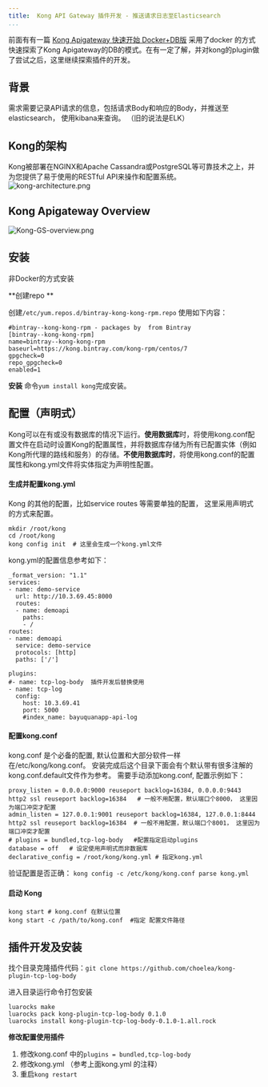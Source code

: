 ```yaml
---
title:  Kong API Gateway 插件开发 - 推送请求日志至Elasticsearch
...
```


前面有有一篇 [Kong Apigateway 快速开始 Docker+DB版](http://tech.jiu-shu.com/Micro-Services/kong-guickstart) 采用了docker 的方式快速探索了Kong Apigateway的DB的模式。在有一定了解，并对kong的plugin做了尝试之后，这里继续探索插件的开发。
## 背景
需求需要记录API请求的信息，包括请求Body和响应的Body，并推送至elasticsearch， 使用kibana来查询。 （旧的说法是ELK）
## Kong的架构
Kong被部署在NGINX和Apache Cassandra或PostgreSQL等可靠技术之上，并为您提供了易于使用的RESTful API来操作和配置系统。
![kong-architecture.png](http://tech.jiu-shu.com/Elastic-Technologies/kong-architecture.png)

## Kong Apigateway Overview
![Kong-GS-overview.png](http://tech.jiu-shu.com/Elastic-Technologies/Kong-GS-overview.png)
## 安装
非Docker的方式安装

**创建repo  **

创建`/etc/yum.repos.d/bintray-kong-kong-rpm.repo` 使用如下内容：
```
#bintray--kong-kong-rpm - packages by  from Bintray
[bintray--kong-kong-rpm]
name=bintray--kong-kong-rpm
baseurl=https://kong.bintray.com/kong-rpm/centos/7
gpgcheck=0
repo_gpgcheck=0
enabled=1
```
**安装** 命令`yum install kong`完成安装。 

 ## 配置（声明式）
 Kong可以在有或没有数据库的情况下运行。**使用数据库**时，将使用kong.conf配置文件在启动时设置Kong的配置属性，并将数据库存储为所有已配置实体（例如Kong所代理的路线和服务）的存储。**不使用数据库时**，将使用kong.conf的配置属性和kong.yml文件将实体指定为声明性配置。


#### 生成并配置kong.yml

Kong 的其他的配置，比如service routes 等需要单独的配置， 这里采用声明式的方式来配置。 
```
mkdir /root/kong
cd /root/kong
kong config init  # 这里会生成一个kong.yml文件
```
kong.yml的配置信息参考如下：
```
_format_version: "1.1"
services:
- name: demo-service
  url: http://10.3.69.45:8000
  routes:
  - name: demoapi
    paths:
    - /
routes:
- name: demoapi
  service: demo-service
  protocols: [http]
  paths: ['/']

plugins:
#- name: tcp-log-body  插件开发后替换使用
- name: tcp-log
  config:
    host: 10.3.69.41
    port: 5000
    #index_name: bayuquanapp-api-log
```
#### 配置kong.conf
kong.conf 是个必备的配置,  默认位置和大部分软件一样在/etc/kong/kong.conf。 安装完成后这个目录下面会有个默认带有很多注解的kong.conf.default文件作为参考。 需要手动添加kong.conf, 配置示例如下：
```
proxy_listen = 0.0.0.0:9000 reuseport backlog=16384, 0.0.0.0:9443 http2 ssl reuseport backlog=16384   # 一般不用配置，默认端口个8000， 这里因为端口冲突才配置
admin_listen = 127.0.0.1:9001 reuseport backlog=16384, 127.0.0.1:8444 http2 ssl reuseport backlog=16384  # 一般不用配置，默认端口个8001， 这里因为端口冲突才配置
# plugins = bundled,tcp-log-body   #配置指定启动plugins
database = off   # 设定使用声明式而非数据库
declarative_config = /root/kong/kong.yml # 指定kong.yml 
```

验证配置是否正确：  `kong config -c /etc/kong/kong.conf parse kong.yml`

#### 启动 Kong
```
kong start # kong.conf 在默认位置
kong start -c /path/to/kong.conf  #指定 配置文件路径
```


## 插件开发及安装
找个目录克隆插件代码：`git clone https://github.com/choelea/kong-plugin-tcp-log-body`

进入目录运行命令打包安装
```
luarocks make
luarocks pack kong-plugin-tcp-log-body 0.1.0
luarocks install kong-plugin-tcp-log-body-0.1.0-1.all.rock
```

**修改配置使用插件**
1. 修改kong.conf 中的`plugins = bundled,tcp-log-body`
2. 修改kong.yml （参考上面kong.yml  的注释）
3. 重启`kong restart`
